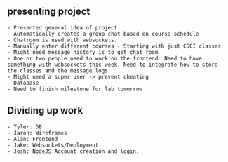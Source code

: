 ## presenting project
	- Presented general idea of project
	- Automatically creates a group chat based on course schedule
	- Chatroom is used with websockets.
	- Manually enter different courses - Starting with just CSCI classes
	- Might need message history is to get chat room
	- One or two people need to work on the frontend. Need to have something with websockets this week. Need to integrate how to store the classes and the message logs
	- Might need a super user -> prevent cheating 
	- Database
	- Need to finish milestone for lab tomorrow
## Dividing up work
	- Tyler: DB
	- Jaron: Wireframes
	- Alan: Frontend
	- Jake: Websockets/Deployment
	- Josh: NodeJS:Account creation and login.